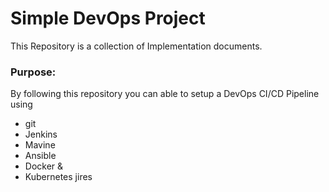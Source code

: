# Simple DevOps Project

This Repository is a collection of Implementation documents. 

### Purpose:
By following this repository you can able to setup a DevOps CI/CD Pipeline using
- git
- Jenkins
- Mavine
- Ansible
- Docker &
- Kubernetes
jires
